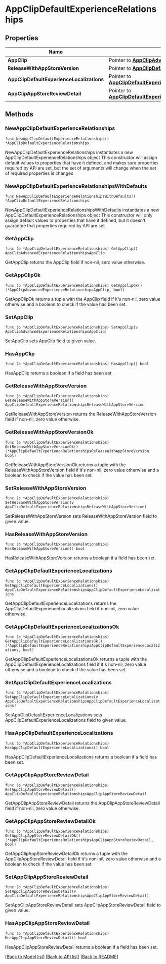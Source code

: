 # AppClipDefaultExperienceRelationships

## Properties

Name | Type | Description | Notes
------------ | ------------- | ------------- | -------------
**AppClip** | Pointer to [**AppClipAdvancedExperienceRelationshipsAppClip**](AppClipAdvancedExperienceRelationshipsAppClip.md) |  | [optional] 
**ReleaseWithAppStoreVersion** | Pointer to [**AppClipDefaultExperienceRelationshipsReleaseWithAppStoreVersion**](AppClipDefaultExperienceRelationshipsReleaseWithAppStoreVersion.md) |  | [optional] 
**AppClipDefaultExperienceLocalizations** | Pointer to [**AppClipDefaultExperienceRelationshipsAppClipDefaultExperienceLocalizations**](AppClipDefaultExperienceRelationshipsAppClipDefaultExperienceLocalizations.md) |  | [optional] 
**AppClipAppStoreReviewDetail** | Pointer to [**AppClipDefaultExperienceRelationshipsAppClipAppStoreReviewDetail**](AppClipDefaultExperienceRelationshipsAppClipAppStoreReviewDetail.md) |  | [optional] 

## Methods

### NewAppClipDefaultExperienceRelationships

`func NewAppClipDefaultExperienceRelationships() *AppClipDefaultExperienceRelationships`

NewAppClipDefaultExperienceRelationships instantiates a new AppClipDefaultExperienceRelationships object
This constructor will assign default values to properties that have it defined,
and makes sure properties required by API are set, but the set of arguments
will change when the set of required properties is changed

### NewAppClipDefaultExperienceRelationshipsWithDefaults

`func NewAppClipDefaultExperienceRelationshipsWithDefaults() *AppClipDefaultExperienceRelationships`

NewAppClipDefaultExperienceRelationshipsWithDefaults instantiates a new AppClipDefaultExperienceRelationships object
This constructor will only assign default values to properties that have it defined,
but it doesn't guarantee that properties required by API are set

### GetAppClip

`func (o *AppClipDefaultExperienceRelationships) GetAppClip() AppClipAdvancedExperienceRelationshipsAppClip`

GetAppClip returns the AppClip field if non-nil, zero value otherwise.

### GetAppClipOk

`func (o *AppClipDefaultExperienceRelationships) GetAppClipOk() (*AppClipAdvancedExperienceRelationshipsAppClip, bool)`

GetAppClipOk returns a tuple with the AppClip field if it's non-nil, zero value otherwise
and a boolean to check if the value has been set.

### SetAppClip

`func (o *AppClipDefaultExperienceRelationships) SetAppClip(v AppClipAdvancedExperienceRelationshipsAppClip)`

SetAppClip sets AppClip field to given value.

### HasAppClip

`func (o *AppClipDefaultExperienceRelationships) HasAppClip() bool`

HasAppClip returns a boolean if a field has been set.

### GetReleaseWithAppStoreVersion

`func (o *AppClipDefaultExperienceRelationships) GetReleaseWithAppStoreVersion() AppClipDefaultExperienceRelationshipsReleaseWithAppStoreVersion`

GetReleaseWithAppStoreVersion returns the ReleaseWithAppStoreVersion field if non-nil, zero value otherwise.

### GetReleaseWithAppStoreVersionOk

`func (o *AppClipDefaultExperienceRelationships) GetReleaseWithAppStoreVersionOk() (*AppClipDefaultExperienceRelationshipsReleaseWithAppStoreVersion, bool)`

GetReleaseWithAppStoreVersionOk returns a tuple with the ReleaseWithAppStoreVersion field if it's non-nil, zero value otherwise
and a boolean to check if the value has been set.

### SetReleaseWithAppStoreVersion

`func (o *AppClipDefaultExperienceRelationships) SetReleaseWithAppStoreVersion(v AppClipDefaultExperienceRelationshipsReleaseWithAppStoreVersion)`

SetReleaseWithAppStoreVersion sets ReleaseWithAppStoreVersion field to given value.

### HasReleaseWithAppStoreVersion

`func (o *AppClipDefaultExperienceRelationships) HasReleaseWithAppStoreVersion() bool`

HasReleaseWithAppStoreVersion returns a boolean if a field has been set.

### GetAppClipDefaultExperienceLocalizations

`func (o *AppClipDefaultExperienceRelationships) GetAppClipDefaultExperienceLocalizations() AppClipDefaultExperienceRelationshipsAppClipDefaultExperienceLocalizations`

GetAppClipDefaultExperienceLocalizations returns the AppClipDefaultExperienceLocalizations field if non-nil, zero value otherwise.

### GetAppClipDefaultExperienceLocalizationsOk

`func (o *AppClipDefaultExperienceRelationships) GetAppClipDefaultExperienceLocalizationsOk() (*AppClipDefaultExperienceRelationshipsAppClipDefaultExperienceLocalizations, bool)`

GetAppClipDefaultExperienceLocalizationsOk returns a tuple with the AppClipDefaultExperienceLocalizations field if it's non-nil, zero value otherwise
and a boolean to check if the value has been set.

### SetAppClipDefaultExperienceLocalizations

`func (o *AppClipDefaultExperienceRelationships) SetAppClipDefaultExperienceLocalizations(v AppClipDefaultExperienceRelationshipsAppClipDefaultExperienceLocalizations)`

SetAppClipDefaultExperienceLocalizations sets AppClipDefaultExperienceLocalizations field to given value.

### HasAppClipDefaultExperienceLocalizations

`func (o *AppClipDefaultExperienceRelationships) HasAppClipDefaultExperienceLocalizations() bool`

HasAppClipDefaultExperienceLocalizations returns a boolean if a field has been set.

### GetAppClipAppStoreReviewDetail

`func (o *AppClipDefaultExperienceRelationships) GetAppClipAppStoreReviewDetail() AppClipDefaultExperienceRelationshipsAppClipAppStoreReviewDetail`

GetAppClipAppStoreReviewDetail returns the AppClipAppStoreReviewDetail field if non-nil, zero value otherwise.

### GetAppClipAppStoreReviewDetailOk

`func (o *AppClipDefaultExperienceRelationships) GetAppClipAppStoreReviewDetailOk() (*AppClipDefaultExperienceRelationshipsAppClipAppStoreReviewDetail, bool)`

GetAppClipAppStoreReviewDetailOk returns a tuple with the AppClipAppStoreReviewDetail field if it's non-nil, zero value otherwise
and a boolean to check if the value has been set.

### SetAppClipAppStoreReviewDetail

`func (o *AppClipDefaultExperienceRelationships) SetAppClipAppStoreReviewDetail(v AppClipDefaultExperienceRelationshipsAppClipAppStoreReviewDetail)`

SetAppClipAppStoreReviewDetail sets AppClipAppStoreReviewDetail field to given value.

### HasAppClipAppStoreReviewDetail

`func (o *AppClipDefaultExperienceRelationships) HasAppClipAppStoreReviewDetail() bool`

HasAppClipAppStoreReviewDetail returns a boolean if a field has been set.


[[Back to Model list]](../README.md#documentation-for-models) [[Back to API list]](../README.md#documentation-for-api-endpoints) [[Back to README]](../README.md)


